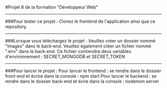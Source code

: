 #Projet 6 de la formation "Développeur Web"
***
###Pour tester ce projet : 
Clonez le frontend de l'application ainsi que ce repository.
***
###Lorsque vous téléchargez le projet : 
Veuillez créer un dossier nommé "images" dans le back-end.
Veuillez également créer un fichier nommé ".env" dans le back-end. Ce fichier contiendra deux variables d'environnement : SECRET_MONGODB et SECRET_TOKEN
***
###Pour lancer le projet : 
Pour lancer le frontend : se rendre dans le dossier front-end et écrire dans la console : npm start
Pour lancer le backend : se rendre dans le dossier back-end et écire dans la console : nodemon server
